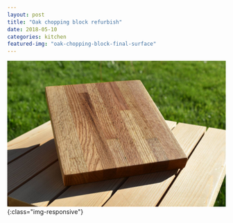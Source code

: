 ```yaml
---
layout: post
title: "Oak chopping block refurbish"
date: 2018-05-10
categories: kitchen 
featured-img: "oak-chopping-block-final-surface"
---
```




![oak-chopping-block-final-surface](/assets/img/posts/oak-chopping-block-final-surface.jpg){:class="img-responsive"}
